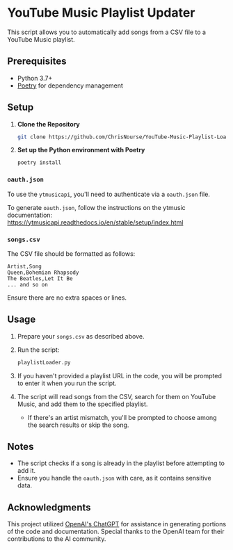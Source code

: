 
# YouTube Music Playlist Updater

This script allows you to automatically add songs from a CSV file to a YouTube Music playlist.

## Prerequisites

- Python 3.7+
- [Poetry](https://python-poetry.org/docs/) for dependency management

## Setup

1. **Clone the Repository**
    ```bash
    git clone https://github.com/ChrisNourse/YouTube-Music-Playlist-Loader.git
    ```

2. **Set up the Python environment with Poetry**
    ```bash
    poetry install
    ```

### `oauth.json`

To use the `ytmusicapi`, you'll need to authenticate via a `oauth.json` file. 

To generate `oauth.json`, follow the instructions on the ytmusic documentation:  
https://ytmusicapi.readthedocs.io/en/stable/setup/index.html

### `songs.csv`

The CSV file should be formatted as follows:

```
Artist,Song
Queen,Bohemian Rhapsody
The Beatles,Let It Be
... and so on
```

Ensure there are no extra spaces or lines.

## Usage

1. Prepare your `songs.csv` as described above.
2. Run the script:
   ```bash
   playlistLoader.py
   ```

3. If you haven't provided a playlist URL in the code, you will be prompted to enter it when you run the script.
4. The script will read songs from the CSV, search for them on YouTube Music, and add them to the specified playlist.
    - If there's an artist mismatch, you'll be prompted to choose among the search results or skip the song.

## Notes

- The script checks if a song is already in the playlist before attempting to add it.
- Ensure you handle the `oauth.json` with care, as it contains sensitive data.


## Acknowledgments

This project utilized [OpenAI's ChatGPT](https://openai.com/research/publications/chatgpt-chat-done-right/) for assistance in generating portions of the code and documentation. Special thanks to the OpenAI team for their contributions to the AI community.
